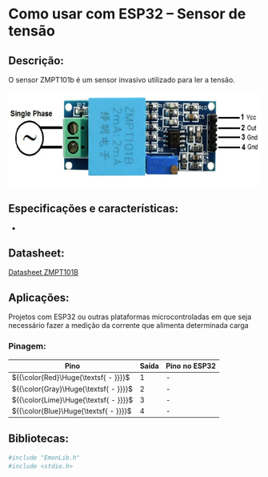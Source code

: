 
# Como usar com ESP32 – Sensor de tensão

## Descrição:

O sensor ZMPT101b é um sensor invasivo utilizado para ler a tensão.


![Sensor ZMPT101B](./ZMPT101B.png)

## Especificações e características:

 - 
## Datasheet:

[Datasheet ZMPT101B](./datasheetZMPT101B.pdf)

## Aplicações:

Projetos com ESP32 ou outras plataformas microcontroladas em que seja necessário fazer a medição da corrente que alimenta determinada carga

### Pinagem:

| Pino          | Saída      | Pino no ESP32          |
| ------------- | ---------- | ---------------------- |
| ${{\color{Red}\Huge{\textsf{  - \}}}}\$      | 1          |- |
| ${{\color{Gray}\Huge{\textsf{  - \}}}}\$      | 2         |-   |
| ${{\color{Lime}\Huge{\textsf{  - \}}}}\$       | 3         | -      |
| ${{\color{Blue}\Huge{\textsf{  - \}}}}\$        | 4         | -       |


## Bibliotecas:

```bash 
#include "EmonLib.h"
#include <stdio.h>
```


